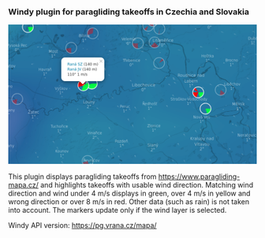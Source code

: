 ### Windy plugin for paragliding takeoffs in Czechia and Slovakia

![Screenshot](screenshot.png)

This plugin displays paragliding takeoffs from https://www.paragliding-mapa.cz/ and highlights takeoffs with usable wind direction. Matching wind direction and wind under 4 m/s displays in green, over 4 m/s in yellow and wrong direction or over 8 m/s in red. Other data (such as rain) is not taken into account. The markers update only if the wind layer is selected.

Windy API version: https://pg.vrana.cz/mapa/
